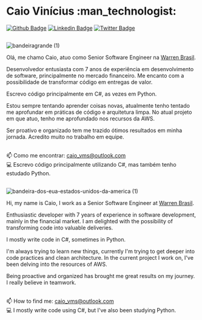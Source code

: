 <H1> Caio Vinícius :man_technologist: </H1>
  

[![Github Badge](https://img.shields.io/badge/-Github-000?style=flat-square&logo=Github&logoColor=white&link=https://github.com/caiovms)](https://github.com/caiovms)
[![Linkedin Badge](https://img.shields.io/badge/-LinkedIn-blue?style=flat-square&logo=Linkedin&logoColor=white&link=https://www.linkedin.com/in/caioviniciusmenesessilva/)](https://www.linkedin.com/in/caioviniciusmenesessilva/)
[![Twitter Badge](https://img.shields.io/twitter/url?style=social&url=https%3A%2%2Fimg.shields.io%2Ftwitter%2Furl%3Fstyle%3Dsocial%26url%3Dhttps%253A%252F%252Ftwitter.com%252Fcaio_vms)](https://twitter.com/caio_vms)
<br/>

##

![bandeiragrande (1)](https://user-images.githubusercontent.com/5957094/142441158-841675c9-1025-486f-b000-ee29bfad4a9a.jpg)


Olá, me chamo Caio, atuo como Senior Software Engineer na [Warren Brasil](https://warren.com.br).

Desenvolvedor entusiasta com 7 anos de experiência em desenvolvimento de software, principalmente no mercado financeiro. Me encanto com a possibilidade de transformar código em entregas de valor.

Escrevo código principalmente em C#, as vezes em Python.

Estou sempre tentando aprender coisas novas, atualmente tenho tentado me aprofundar em práticas de código e arquitetura limpa. No atual projeto em que atuo, tenho me aprofundado nos recursos da AWS.

Ser proativo e organizado tem me trazido ótimos resultados em minha jornada. Acredito muito no trabalho em equipe.

<br/>📫 Como me encontrar: caio_vms@outlook.com 
<br/>💻 Escrevo código principalmente utilizando C#, mas também tenho estudado Python. 
<br/>

##
![bandeira-dos-eua-estados-unidos-da-america (1)](https://user-images.githubusercontent.com/5957094/142440732-43f061a3-03ac-42f9-a385-66ea4408caa4.png)

Hi, my name is Caio, I work as a Senior Software Engineer at [Warren Brasil](https://warren.com.br).

Enthusiastic developer with 7 years of experience in software development, mainly in the financial market. I am delighted with the possibility of transforming code into valuable deliveries.

I mostly write code in C#, sometimes in Python.

I'm always trying to learn new things, currently I'm trying to get deeper into code practices and clean architecture. In the current project I work on, I've been delving into the resources of AWS.

Being proactive and organized has brought me great results on my journey. I really believe in teamwork.

<br/>📫 How to find me: caio_vms@outlook.com
<br/>💻 I mostly write code using C#, but I've also been studying Python.
<br/>
